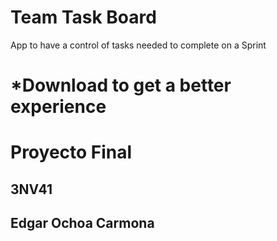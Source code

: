 # Team Task Board
App to have a control of tasks needed to complete on a Sprint
# *Download to get a better experience

# Proyecto Final
## 3NV41 
## Edgar Ochoa Carmona
